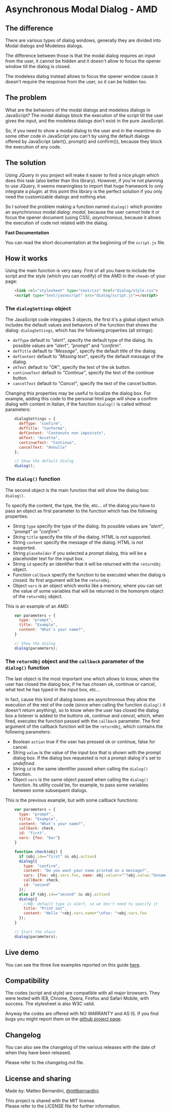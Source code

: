 # Asynchronous Modal Dialog - AMD #

## The difference ##

There are various types of dialog windows, generally they are divided into Modal dialogs and Modeless dialogs.

The difference between those is that the modal dialog requires an input from the user, it cannot be hidden and it doesn't allow to focus the opener window till the dialog is closed.

The modeless dialog instead allows to focus the opener window cause it doesn't require the response from the user, so it can be hidden too.


## The problem ##

What are the behaviors of the modal dialogs and modeless dialogs in JavaScript? The modal dialogs block the execution of the script till the user gives the input, and the modeless dialogs don't exist in the pure JavaScript.

So, if you need to show a modal dialog to the user and in the meantime do some other code in JavaScript you can't by using the default dialogs offered by JavaScript (alert(), prompt() and confirm()), because they block the execution of any code.


## The solution ##

Using JQuery in you project will make it easier to find a nice plugin which does this task (also better than this library). However, if you're not planning to use JQuery, it seems meaningless to import that huge framework to only integrate a plugin: at this point this library is the perfect solution if you only need the customizable dialogs and nothing else.

So I solved the problem making a function named `dialog()` which provides an asynchronous modal dialog: *modal*, because the user cannot hide it or focus the opener document (using CSS), *asynchronous*, because it allows the execution of code not related with the dialog.


**Fast Documentation**

You can read the short documentation at the beginning of the `script.js` file.


## How it works ##

Using the main function is very easy. First of all you have to include the script and the style (which you can modify) of the AMD in the `<head>` of your page:

```html
	<link rel="stylesheet" type="text/css" href="dialog/style.css">
	<script type="text/javascript" src="dialog/script.js"></script>
```


### The `dialogSettings` object ###

The JavaScript code integrates 3 objects, the first it's a global object which includes the default values and behaviors of the function that shows the dialog: `dialogSettings`, which has the following properties (all strings):

- `defType`			default to *"alert"*, specify the default type of the dialog. Its possible values are *"alert"*, *"prompt"* and *"confirm"*.
- `defTitle` 		default to *"Message"*, specify the default title of the dialog.
- `defContent`		default to *"<i>Missing text</i>"*, specify the default message of the dialog.
- `okText`			default to *"OK"*, specify the text of the ok button.
- `continueText`	default to *"Continue"*, specify the text of the continue button.
- `cancelText`		default to *"Cancel"*, specify the text of the cancel button.


Changing this properties may be useful to localize the dialog box. For example, adding this code to the personal html page will show a confirm dialog with content in Italian, if the function `dialog()` is called without parameters:

```javascript
	dialogSettings = {
	  defType: "confirm",
	  defTitle: "Conferma",
	  defContent: "Contenuto non impostato",
	  okText: "Accetta",
	  continueText: "Continua",
	  cancelText: "Annulla"
	};

	// Show the default dialog
	dialog();
```

### The `dialog()` function ###

The second object is the main function that will show the dialog box: `dialog()`.

To specify the content, the type, the tile, etc... of the dialog you have to pass an object as first parameter to the function which has the following properties:

- String	`type`			specify the type of the dialog. Its possible values are *"alert"*, *"prompt"* or *"confirm"*.
- String	`title`			specify the title of the dialog. HTML is *not* supported.
- String	`content`		specify the message of the dialog. HTML is *not* supported.
- String	`placeholder`	if you selected a *prompt* dialog, this will be a placeholder text for the input box.
- String	`id`			specify an identifier that it will be returned with the `returnObj` object.
- Function	`callback`		specify the function to be executed when the dialog is closed. Its first argument will be the `returnObj`.
- Object	`vars`			is an object which works like a memory, where you can set the value of some variables that will be returned in the homonym object of the `returnObj` object.


This is an example of an AMD:

```javascript
	var parameters = {
	  type: "prompt",
	  title: "Example",
	  content: "What's your name?",
	}

	// Show the dialog
	dialog(parameters);
```


### The `returnObj` object and the `callback` parameter of the `dialog()` function ###

The last object is the most important one which allows to know, when the user has closed the dialog box, if he has chosen ok, continue or cancel, what text he has typed in the input box, etc...

In fact, cause this kind of dialog boxes are asynchronous they allow the execution of the rest of the code (since when calling the function `dialog()` it doesn't return anything), so to know when the user has closed the dialog box a listener is added to the buttons *ok*, *continue* and *cancel*, which, when fired, executes the function passed with the `callback` parameter. The first argument of the callback function will be the `returnObj`, which contains the following parameters:

- Boolean	`action`	true if the user has pressed ok or continue, false for cancel.
- String	`value`		is the value of the input box that is shown with the prompt dialog box. If the dialog box requested is not a prompt dialog it's set to *undefined*.
- String	`id`		is the same identifier passed when calling the `dialog()` function.
- Object	`vars`		is the same object passed when calling the `dialog()` function. Its utility could be, for example, to pass some variables between some subsequent dialogs.


This is the previous example, but with some callback functions:

```javascript
	var parameters = {
	  type: "prompt",
	  title: "Example",
	  content: "What's your name?",
	  callback: check,
	  id: "first",
	  vars: {foo: "bar"}
	}

	function check(obj) {
	  if (obj.id=="first" && obj.action)
	  dialog({
	    type: "confirm",
	    content: "Do you want your name printed on a message?",
	    vars: {foo: obj.vars.foo, name: obj.value!=""?obj.value:"Unnamed"},
	    callBack: check,
	    id: "second"
	  });
	  else if (obj.id=="second" && obj.action)
	  dialog({
	    //NB: default type is alert, so we don't need to specify it
	    title: "Print out",
	    content: "Hello "+obj.vars.name+"\nFoo: "+obj.vars.foo
	  });
	}

	// Start the chain
	dialog(parameters);
```


## Live demo ##

You can see the three live examples reported on this guide [here][2].


## Compatibility ##

The codes (script and style) are compatible with all major browsers. They were tested with IE8, Chrome, Opera, Firefox and Safari Mobile, with success. The stylesheet is also W3C valid.

Anyway the codes are offered with NO WARRANTY and AS IS. If you find bugs you might report them on the [github project page][1].


## Changelog ##

You can also see the changelog of the various releases with the date of when they have been released.

Please refer to the changelog.md file.


## License and sharing ##

Made by: Matteo Bernardini, [@mttbernardini][3].

This project is shared with the MIT license.  
Please refer to the LICENSE file for further information.


[1]: http://github.com/mttbernardin/dialog/issues
[2]: http://mttbernardini.github.io/dialog/demo.html
[3]: https://twitter.com/mttbernardini
